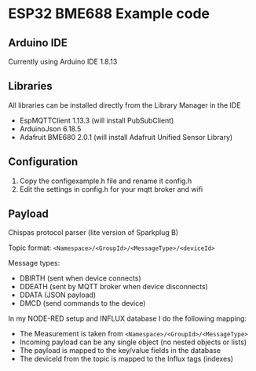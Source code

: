 # ESP32 BME688 Example code
## Arduino IDE

Currently using Arduino IDE 1.8.13
## Libraries

All libraries can be installed directly from the Library Manager in the IDE
* EspMQTTClient 1.13.3 (will install PubSubClient)
* ArduinoJson 6.18.5
* Adafruit BME680 2.0.1 (will install Adafruit Unified Sensor Library)

## Configuration
1. Copy the configexample.h file and rename it config.h
1. Edit the settings in config.h for your mqtt broker and wifi

## Payload
Chispas protocol parser (lite version of Sparkplug B)

Topic format: `<Namespace>/<GroupId>/<MessageType>/<deviceId>`

Message types:
* DBIRTH (sent when device connects)
* DDEATH (sent by MQTT broker when device disconnects)
* DDATA (JSON payload)
* DMCD (send commands to the device)

In my NODE-RED setup and INFLUX database I do the following mapping:
* The Measurement is taken from `<Namespace>/<GroupId>/<MessageType>`
* Incoming payload can be any single object (no nested objects or lists)
* The payload is mapped to the key/value fields in the database
* The deviceId from the topic is mapped to the Influx tags (indexes)